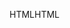 <span data-ttu-id="67950-101">HTML</span><span class="sxs-lookup"><span data-stu-id="67950-101">HTML</span></span>